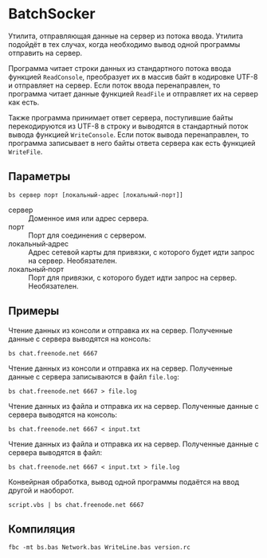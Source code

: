 ﻿# BatchSocker

Утилита, отправляющая данные на сервер из потока ввода. Утилита подойдёт в тех случах, когда необходимо вывод одной программы отправить на сервер.

Программа читает строки данных из стандартного потока ввода функцией `ReadConsole`, преобразует их в массив байт в кодировке UTF-8 и отправляет на сервер. Если поток ввода перенаправлен, то программа читает данные функцией `ReadFile` и отправляет их на сервер как есть.

Также программа принимает ответ сервера, поступившие байты перекодируются из UTF-8 в строку и выводятся в стандартный поток вывода функцией `WriteConsole`. Если поток вывода перенаправлен, то программа записывает в него байты ответа сервера как есть функцией `WriteFile`.


## Параметры

```
bs сервер порт [локальный‐адрес [локальный‐порт]]
```

<dl>
<dt>сервер</dt>
<dd>Доменное имя или адрес сервера.</dd>

<dt>порт</dt>
<dd>Порт для соединения с сервером.</dd>

<dt>локальный‐адрес</dt>
<dd>Адрес сетевой карты для привязки, с которого будет идти запрос на сервер. Необязателен.</dd>

<dt>локальный‐порт</dt>
<dd>Порт для привязки, с которого будет идти запрос на сервер. Необязателен.</dd>

</dl>


## Примеры

Чтение данных из консоли и отправка их на сервер. Полученные данные с сервера выводятся на консоль:

```
bs chat.freenode.net 6667
```

Чтение данных из консоли и отправка их на сервер. Полученные данные с сервера записываются в файл `file.log`:

```
bs chat.freenode.net 6667 > file.log
```

Чтение данных из файла и отправка их на сервер. Полученные данные с сервера выводятся на консоль:

```
bs chat.freenode.net 6667 < input.txt
```

Чтение данных из файла и отправка их на сервер. Полученные данные с сервера выводятся в файл:

```
bs chat.freenode.net 6667 < input.txt > file.log
```

Конвейрная обработка, вывод одной программы подаётся на ввод другой и наоборот.

```
script.vbs | bs chat.freenode.net 6667
```


## Компиляция

```
fbc -mt bs.bas Network.bas WriteLine.bas version.rc
```
